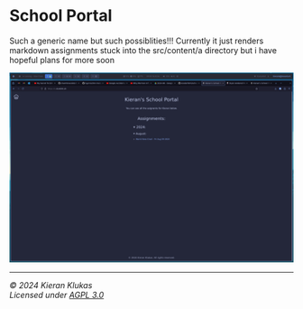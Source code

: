 # School Portal

Such a generic name but such possiblities!!! Currently it just renders markdown assignments stuck into the src/content/a directory but i have hopeful plans for more soon

![scrennshot of the website](.github/images/ss.png)

---

*© 2024 Kieran Klukas*  
*Licensed under [AGPL 3.0](LICENSE.md)*
